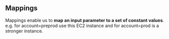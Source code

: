 Mappings
--------

Mappings enable us to **map an input parameter to a set of constant values**.
e.g. for account=preprod use this EC2 instance and for account=prod is a stronger instance.


